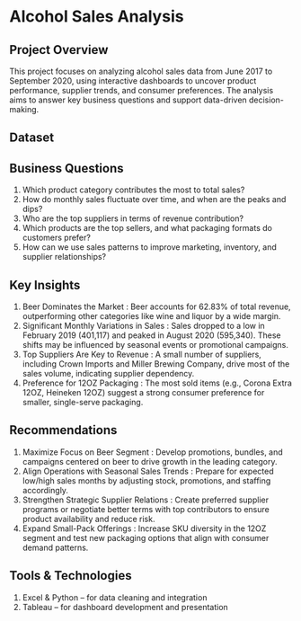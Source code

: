 # Alcohol Sales Analysis

## Project Overview
This project focuses on analyzing alcohol sales data from June 2017 to September 2020, using interactive dashboards to uncover product performance, supplier trends, and consumer preferences. The analysis aims to answer key business questions and support data-driven decision-making.

## Dataset

## Business Questions
1.	Which product category contributes the most to total sales?
2.	How do monthly sales fluctuate over time, and when are the peaks and dips?
3.	Who are the top suppliers in terms of revenue contribution?
4.	Which products are the top sellers, and what packaging formats do customers prefer?
5.	How can we use sales patterns to improve marketing, inventory, and supplier relationships?

## Key Insights
1.	Beer Dominates the Market : 
Beer accounts for 62.83% of total revenue, outperforming other categories like wine and liquor by a wide margin.
2.	Significant Monthly Variations in Sales : 
Sales dropped to a low in February 2019 (401,117) and peaked in August 2020 (595,340). These shifts may be influenced by seasonal events or promotional campaigns.
3.	Top Suppliers Are Key to Revenue : 
A small number of suppliers, including Crown Imports and Miller Brewing Company, drive most of the sales volume, indicating supplier dependency.
4.	Preference for 12OZ Packaging : 
The most sold items (e.g., Corona Extra 12OZ, Heineken 12OZ) suggest a strong consumer preference for smaller, single-serve packaging.

## Recommendations
1.	Maximize Focus on Beer Segment : 
Develop promotions, bundles, and campaigns centered on beer to drive growth in the leading category.
2.	Align Operations with Seasonal Sales Trends : 
Prepare for expected low/high sales months by adjusting stock, promotions, and staffing accordingly.
3.	Strengthen Strategic Supplier Relations : 
Create preferred supplier programs or negotiate better terms with top contributors to ensure product availability and reduce risk.
4.	Expand Small-Pack Offerings : 
Increase SKU diversity in the 12OZ segment and test new packaging options that align with consumer demand patterns.

## Tools & Technologies
1.	Excel & Python – for data cleaning and integration
2.	Tableau – for dashboard development and presentation



